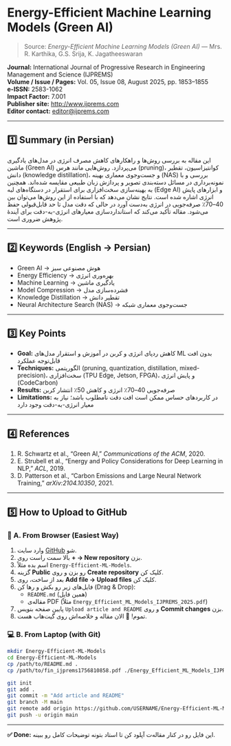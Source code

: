 # Energy-Efficient Machine Learning Models (Green AI)

> Source: *Energy-Efficient Machine Learning Models (Green AI)* — Mrs. R. Karthika, G.S. Srija, K. Jagatheeswaran

**Journal:** International Journal of Progressive Research in Engineering Management and Science (IJPREMS)  
**Volume / Issue / Pages:** Vol. 05, Issue 08, August 2025, pp. 1853–1855  
**e-ISSN:** 2583-1062  
**Impact Factor:** 7.001  
**Publisher site:** http://www.ijprems.com  
**Editor contact:** editor@ijprems.com

---

## 1️⃣ Summary (in Persian)

این مقاله به بررسی روش‌ها و راهکارهای کاهش مصرف انرژی در مدل‌های یادگیری ماشین (Green AI) می‌پردازد. روش‌هایی مانند هرس (pruning)، کوانتیزاسیون، تقطیر دانش (knowledge distillation)، و جست‌وجوی معماری بهینه (NAS) بررسی و با نمونه‌برداری در مسائل دسته‌بندی تصویر و پردازش زبان طبیعی مقایسه شده‌اند. همچنین به بهینه‌سازی سخت‌افزاری برای استقرار در دستگاه‌های لبه (Edge AI) و ابزارهای پایش انرژی اشاره شده است. نتایج نشان می‌دهد که با استفاده از این روش‌ها می‌توان بین 40–70٪ صرفه‌جویی در انرژی به‌دست آورد در حالی که دقت مدل تا حد قابل‌قبولی حفظ می‌شود. مقاله تأکید می‌کند که استانداردسازی معیارهای انرژی-به-دقت برای آیندهٔ پژوهش ضروری است.

---

## 2️⃣ Keywords (English → Persian)

- Green AI → هوش مصنوعی سبز  
- Energy Efficiency → بهره‌وری انرژی  
- Machine Learning → یادگیری ماشین  
- Model Compression → فشرده‌سازی مدل  
- Knowledge Distillation → تقطیر دانش  
- Neural Architecture Search (NAS) → جست‌وجوی معماری شبکه

---

## 3️⃣ Key Points

- **Goal:** کاهش ردپای انرژی و کربن در آموزش و استقرار مدل‌های ML بدون افت قابل‌توجه عملکرد  
- **Techniques:** الگوریتمی (pruning, quantization, distillation, mixed-precision)، سخت‌افزاری (TPU Edge, Jetson, FPGA)، و پایش انرژی (CodeCarbon)  
- **Results:** صرفه‌جویی 40–70٪ انرژی و کاهش 50٪ انتشار کربن  
- **Limitations:** در کاربردهای حساس ممکن است افت دقت نامطلوب باشد؛ نیاز به معیار انرژی-به-دقت وجود دارد  

---

## 4️⃣ References

1. R. Schwartz et al., “Green AI,” *Communications of the ACM*, 2020.  
2. E. Strubell et al., “Energy and Policy Considerations for Deep Learning in NLP,” *ACL*, 2019.  
3. D. Patterson et al., “Carbon Emissions and Large Neural Network Training,” *arXiv:2104.10350*, 2021.  

---

## 5️⃣ How to Upload to GitHub

### 🧩 A. From Browser (Easiest Way)
1. وارد سایت [GitHub](https://github.com) شو.  
2. بالا سمت راست روی **+ → New repository** بزن.  
3. اسم بده مثلاً `Energy-Efficient-ML-Models`.  
4. گزینه **Public** رو بزن و روی **Create repository** کلیک کن.  
5. بعد از ساخت، روی **Add file → Upload files** کلیک کن.  
6. فایل‌های زیر رو بکش و رها کن (Drag & Drop):  
   - `README.md` (همین فایل)  
   - مقاله‌ی PDF (مثلاً `Energy_Efficient_ML_Models_IJPREMS_2025.pdf`)  
7. پایین صفحه بنویس `Upload article and README` و روی **Commit changes** بزن.  
8. تموم! 🎉 الان مقاله و خلاصه‌اش روی گیت‌هاب هست.

### 💻 B. From Laptop (with Git)
```bash
mkdir Energy-Efficient-ML-Models
cd Energy-Efficient-ML-Models
cp /path/to/README.md .
cp /path/to/fin_ijprems1756810858.pdf ./Energy_Efficient_ML_Models_IJPREMS_2025.pdf

git init
git add .
git commit -m "Add article and README"
git branch -M main
git remote add origin https://github.com/USERNAME/Energy-Efficient-ML-Models.git
git push -u origin main
```

---

**✅ Done:** این فایل رو در کنار مقاله‌ت آپلود کن تا استاد بتونه توضیحات کامل رو ببینه.
